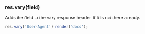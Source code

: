 <!---
 Copyright (c) 2016 StrongLoop, IBM, and Express Contributors
 License: MIT
-->

<h3 id='res.vary'>res.vary(field)</h3>

Adds the field to the `Vary` response header, if it is not there already.

~~~js
res.vary('User-Agent').render('docs');
~~~
